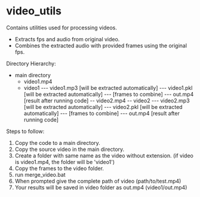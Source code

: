 # video_utils
Contains utilities used for processing videos. 
- Extracts fps and audio from original video.
- Combines the extracted audio with provided frames using the original fps.


Directory Hierarchy:
- main directory
  - video1.mp4
  - video1
--- video1.mp3 [will be extracted automatically]
--- video1.pkl [will be extracted automatically]
--- [frames to combine]
--- out.mp4 [result after running code]
-- video2.mp4
-- video2
--- video2.mp3 [will be extracted automatically]
--- video2.pkl [will be extracted automatically]
--- [frames to combine]
--- out.mp4 [result after running code]


Steps to follow:
1) Copy the code to a main directory.
2) Copy the source video in the main directory. 
3) Create a folder with same name as the video without extension. (if video is video1.mp4, the folder will be 'video1')
5) Copy the frames to the video folder. 
4) run merge_video.bat
5) When prompted give the complete path of video (path/to/test.mp4)
6) Your results will be saved in video folder as out.mp4  (video1/out.mp4) 
